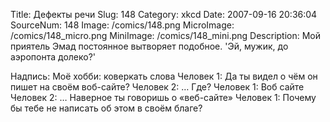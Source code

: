 Title: Дефекты речи 
Slug: 148 
Category: xkcd 
Date: 2007-09-16 20:36:04 
SourceNum: 148 
Image: /comics/148.png 
MicroImage: /comics/148_micro.png 
MiniImage: /comics/148_mini.png 
Description: Мой приятель Эмад постоянное вытворяет подобное. 'Эй, мужик, до аэропонта долеко?' 

Надпись: Моё хобби: коверкать слова
Человек 1: Да ты видел о чём он пишет на своём воб-сайте?
Человек 2: … Где?
Человек 1: Воб сайте
Человек 2: … Наверное ты говоришь о «веб-сайте»
Человек 1: Почему бы тебе не написать об этом в своём благе?